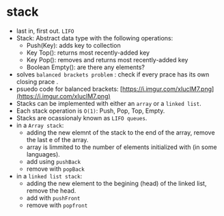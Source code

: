 # stack

* last in, first out. `LIFO`
* Stack: Abstract data type with the following operations:
  * Push\(Key\): adds key to collection
  * Key Top\(\): returns most recently-added key
  * Key Pop\(\): removes and returns most recently-added key
  * Boolean Empty\(\): are there any elements?
* solves `balanced brackets problem` : check if every prace has its own closing prace .
* psuedo code for balanced brackets: [https://i.imgur.com/xIucIM7.png](https://i.imgur.com/xIucIM7.png)
* Stacks can be implemented with either an `array` or a `linked list`.
* Each stack operation is `O(1)`: Push, Pop, Top, Empty.
* Stacks are ocassionaly known as `LIFO queues`.
* in a `Array stack`:
  * adding the new elemnt of the stack to the end of the array, remove the last e of the array.
  * array is limmited to the number of elements initialized with \(in some languages\).
  * add using `pushBack`
  * remove with `popBack`
* in a `linked list stack`:
  * adding the new element to the begining \(head\) of the linked list, remove the head.
  * add with `pushFront`
  * remove with `popfront`
